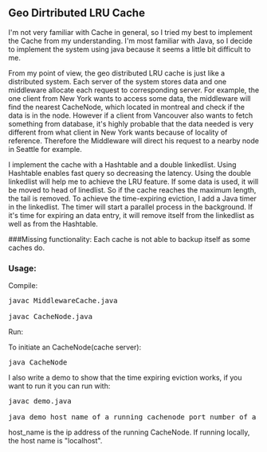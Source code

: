 ## Geo Dirtributed LRU Cache

I'm not very familiar with Cache in general, so I tried my best to implement the Cache from my understanding. I'm 
most familiar with Java, so I decide to implement the system using java because it seems a little bit difficult to me.

From my point of view, the geo distributed LRU cache is just like a distributed system. Each server of the system stores
data and one middleware allocate each request to corresponding server. For example, the one client from New York 
wants to access some data, the middleware will find the nearest CacheNode, which located in montreal and check if the data is in
the node. However if a client from Vancouver also wants to fetch something from database, it's highly probable that the data
needed is very different from what client in New York wants because of locality of reference. Therefore the Middleware 
will direct his request to a nearby node in Seattle for example.

I implement the cache with a Hashtable and a double linkedlist. Using Hashtable enables fast query so decreasing the latency.
Using the double linkedlist will help me to achieve the LRU feature. If some data is used, it will be moved to head of
linedlist. So if the cache reaches the maximum length, the tail is removed. To achieve the time-expiring eviction, I add 
a Java timer in the linkedlist. The timer will start a parallel process in the background. If it's time for expiring an
data entry, it will remove itself from the linkedlist as well as from the Hashtable.

###Missing functionality:
Each cache is not able to backup itself as some caches do.

### Usage:

Compile:

<pre name="code" class="bash">
javac MiddlewareCache.java

javac CacheNode.java
</pre>


Run:

To initiate an CacheNode(cache server): 

<pre name="code" class="bash">
java CacheNode <port_number>
</pre>

I also write a demo to show that the time expiring eviction works, if you want to run it you can run with:

<pre name="code" class="bash">
javac demo.java

java demo host_name_of_a_running_cachenode port_number_of_a_running_cachenode
</pre>



host_name is the ip address of the running CacheNode. If running locally, the host name is "localhost".
